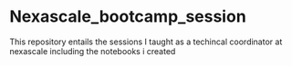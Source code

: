 # Nexascale_bootcamp_session
This repository entails  the sessions I taught as a techincal coordinator at nexascale including the notebooks i created
